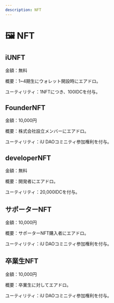 ```yaml
---
description: NFT
---
```


# 🖼 NFT

## iUNFT

金額：無料

概要：1\~4期生にウォレット開設時にエアドロ。

ユーティリティ：1NFTにつき、100IDCを付与。

## FounderNFT

金額：10,000円

概要：株式会社設立メンバーにエアドロ。

ユーティリティ：iU DAOコミニティ参加権利を付与。

## developerNFT

金額：無料

概要：開発者にエアドロ。

ユーティリティ：20,000IDCを付与。

## サポーターNFT

金額：10,000円

概要：サポーターNFT購入者にエアドロ。

ユーティリティ：iU DAOコミニティ参加権利を付与。

## 卒業生NFT

金額：10,000円

概要：卒業生に対してエアドロ。

ユーティリティ：iU DAOコミニティ参加権利を付与。
